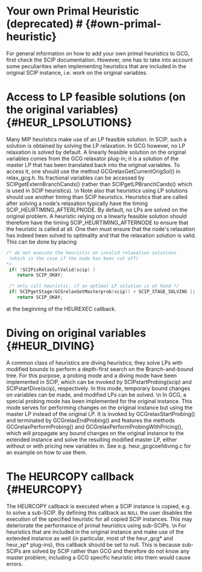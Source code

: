 # Your own Primal Heuristic (deprecated) # {#own-primal-heuristic}

 For general information on how to add your own primal heuristics to GCG, first check the SCIP documentation.
 However, one has to take into account some peculiarities when implementing heuristics that are included
 in the original SCIP instance, i.e. work on the original variables.

 # Access to LP feasible solutions (on the original variables) {#HEUR_LPSOLUTIONS}

 Many MIP heuristics make use of an LP feasible solution. In SCIP, such a solution is obtained by solving the LP relaxation.
 In GCG however, no LP relaxation is solved by default. A linearly feasible solution on the original variables comes from the
 GCG relaxator plug-in; it is a solution of the master LP that has been translated back into the original variables. To access
 it, one should use the method GCGrelaxGetCurrentOrigSol() in relax_gcg.h.
 Its fractional variables can be accessed by SCIPgetExternBranchCands() (rather than SCIPgetLPBranchCands() which is used
 in SCIP heuristics).
 \n
 Note also that heuristics using LP solutions should use another timing than SCIP heuristics. Heuristics that are called after
 solving a node's relaxation typically have the timing SCIP_HEURTIMING_AFTERLPNODE.
 By default, no LPs are solved on the original problem. A heuristic relying on a linearly feasible solution should therefore
 have the timing SCIP_HEURTIMING_AFTERNODE to ensure that the heuristic is called at all. One then must ensure that the node's
 relaxation has indeed been solved to optimality and that the relaxation solution is valid. This can be done by placing
 ```C
 /* do not execute the heuristic on invalid relaxation solutions
  (which is the case if the node has been cut off)
 */
  if( !SCIPisRelaxSolValid(scip) )
     return SCIP_OKAY;

  /* only call heuristic, if an optimal LP solution is at hand */
  if( SCIPgetStage(GCGrelaxGetMasterprob(scip)) > SCIP_STAGE_SOLVING || SCIPgetLPSolstat(GCGrelaxGetMasterprob(scip)) != SCIP_LPSOLSTAT_OPTIMAL )
     return SCIP_OKAY;
 ```
 at the beginning of the HEUREXEC callback.

# Diving on original variables {#HEUR_DIVING}

 A common class of heuristics are diving heuristics; they solve LPs with modified bounds to perform a depth-first
 search on the Branch-and-bound tree. For this purpose, a probing mode and a diving mode have been implemented in SCIP,
 which can be invoked by SCIPstartProbing(scip) and SCIPstartDive(scip), respectively. In this mode, temporary bound changes
 on variables can be made, and modified LPs can be solved.
 \n
 In GCG, a special probing mode has been implemented for the original instance. This mode serves for performing changes on
 the original instance but using the master LP instead of the original LP. It is invoked by GCGrelaxStartProbing() and terminated
 by GCGrelaxEndProbing() and features the methods GCGrelaxPerformProbing() and GCGrelaxPerformProbingWithPricing(), which will
 propagate any bound changes on the original instance to the extended instance and solve the resulting modified master LP, either
 without or with pricing new variables in. See e.g. heur_gcgcoefdiving.c for an example on how to use them.

# The HEURCOPY callback {#HEURCOPY}

 The HEURCOPY callback is executed when a SCIP instance is copied, e.g. to
 solve a sub-SCIP. By
 defining this callback as
 <code>NULL</code> the user disables the execution of the specified
 heuristic for all copied SCIP instances. This may deteriorate the performance
 of primal heuristics using sub-SCIPs.
 \n
 For heuristics that are included in the original instance and make use of the extended instance as well (in
 particular, most of the heur_gcg* and heur_xp* plug-ins), this callback should be set to null. This is because
 sub-SCIPs are solved by SCIP rather than GCG and therefore do not know any master problem; including a GCG
 specific heuristic into them would cause errors.
